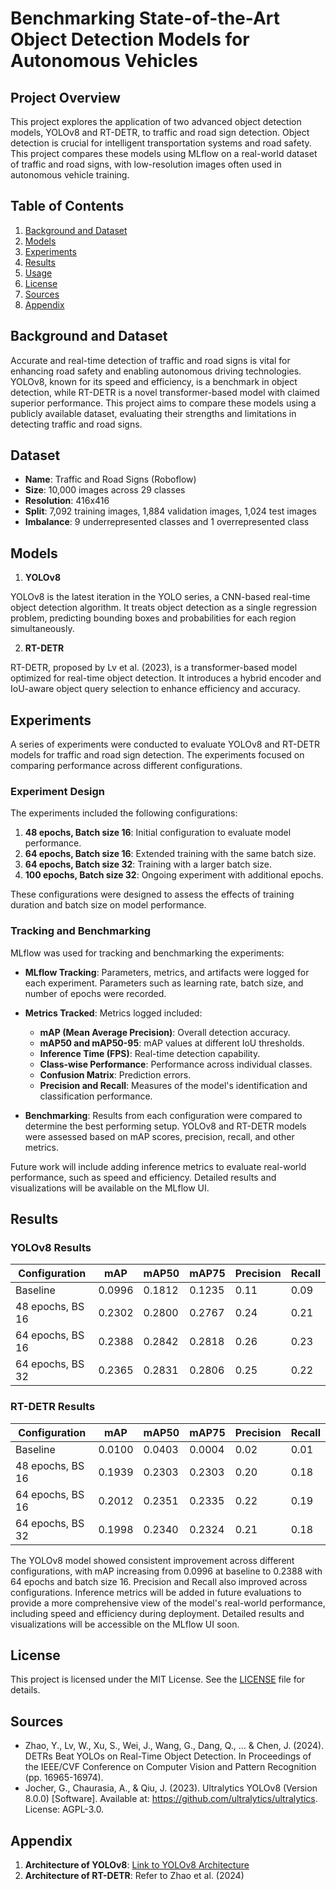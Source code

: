 # Benchmarking State-of-the-Art Object Detection Models for Autonomous Vehicles

## Project Overview

This project explores the application of two advanced object detection models, YOLOv8 and RT-DETR, to traffic and road sign detection. Object detection is crucial for intelligent transportation systems and road safety. This project compares these models using MLflow on a real-world dataset of traffic and road signs, with low-resolution images often used in autonomous vehicle training.

## Table of Contents

1. [Background and Dataset](#background-and-dataset)
2. [Models](#models)
3. [Experiments](#experiments)
4. [Results](#results)
5. [Usage](#usage)
6. [License](#license)
7. [Sources](#sources)
8. [Appendix](#appendix)

## Background and Dataset

Accurate and real-time detection of traffic and road signs is vital for enhancing road safety and enabling autonomous driving technologies. YOLOv8, known for its speed and efficiency, is a benchmark in object detection, while RT-DETR is a novel transformer-based model with claimed superior performance. This project aims to compare these models using a publicly available dataset, evaluating their strengths and limitations in detecting traffic and road signs.

## Dataset

- **Name**: Traffic and Road Signs (Roboflow)
- **Size**: 10,000 images across 29 classes
- **Resolution**: 416x416
- **Split**: 7,092 training images, 1,884 validation images, 1,024 test images
- **Imbalance**: 9 underrepresented classes and 1 overrepresented class

## Models

1. **YOLOv8**

YOLOv8 is the latest iteration in the YOLO series, a CNN-based real-time object detection algorithm. It treats object detection as a single regression problem, predicting bounding boxes and probabilities for each region simultaneously.

2. **RT-DETR**

RT-DETR, proposed by Lv et al. (2023), is a transformer-based model optimized for real-time object detection. It introduces a hybrid encoder and IoU-aware object query selection to enhance efficiency and accuracy.

## Experiments

A series of experiments were conducted to evaluate YOLOv8 and RT-DETR models for traffic and road sign detection. The experiments focused on comparing performance across different configurations.

### Experiment Design

The experiments included the following configurations:

1. **48 epochs, Batch size 16**: Initial configuration to evaluate model performance.
2. **64 epochs, Batch size 16**: Extended training with the same batch size.
3. **64 epochs, Batch size 32**: Training with a larger batch size.
4. **100 epochs, Batch size 32**: Ongoing experiment with additional epochs.

These configurations were designed to assess the effects of training duration and batch size on model performance.

### Tracking and Benchmarking

MLflow was used for tracking and benchmarking the experiments:

- **MLflow Tracking**: Parameters, metrics, and artifacts were logged for each experiment. Parameters such as learning rate, batch size, and number of epochs were recorded.
- **Metrics Tracked**: Metrics logged included:

  - **mAP (Mean Average Precision)**: Overall detection accuracy.
  - **mAP50 and mAP50-95**: mAP values at different IoU thresholds.
  - **Inference Time (FPS)**: Real-time detection capability.
  - **Class-wise Performance**: Performance across individual classes.
  - **Confusion Matrix**: Prediction errors.
  - **Precision and Recall**: Measures of the model's identification and classification performance.

- **Benchmarking**: Results from each configuration were compared to determine the best performing setup. YOLOv8 and RT-DETR models were assessed based on mAP scores, precision, recall, and other metrics.

Future work will include adding inference metrics to evaluate real-world performance, such as speed and efficiency. Detailed results and visualizations will be available on the MLflow UI.

## Results

### YOLOv8 Results

| Configuration    | mAP    | mAP50  | mAP75  | Precision | Recall |
| ---------------- | ------ | ------ | ------ | --------- | ------ |
| Baseline         | 0.0996 | 0.1812 | 0.1235 | 0.11      | 0.09   |
| 48 epochs, BS 16 | 0.2302 | 0.2800 | 0.2767 | 0.24      | 0.21   |
| 64 epochs, BS 16 | 0.2388 | 0.2842 | 0.2818 | 0.26      | 0.23   |
| 64 epochs, BS 32 | 0.2365 | 0.2831 | 0.2806 | 0.25      | 0.22   |

### RT-DETR Results

| Configuration    | mAP    | mAP50  | mAP75  | Precision | Recall |
| ---------------- | ------ | ------ | ------ | --------- | ------ |
| Baseline         | 0.0100 | 0.0403 | 0.0004 | 0.02      | 0.01   |
| 48 epochs, BS 16 | 0.1939 | 0.2303 | 0.2303 | 0.20      | 0.18   |
| 64 epochs, BS 16 | 0.2012 | 0.2351 | 0.2335 | 0.22      | 0.19   |
| 64 epochs, BS 32 | 0.1998 | 0.2340 | 0.2324 | 0.21      | 0.18   |

The YOLOv8 model showed consistent improvement across different configurations, with mAP increasing from 0.0996 at baseline to 0.2388 with 64 epochs and batch size 16. Precision and Recall also improved across configurations. Inference metrics will be added in future evaluations to provide a more comprehensive view of the model's real-world performance, including speed and efficiency during deployment. Detailed results and visualizations will be accessible on the MLflow UI soon.

## License

This project is licensed under the MIT License. See the [LICENSE](LICENSE) file for details.

## Sources

- Zhao, Y., Lv, W., Xu, S., Wei, J., Wang, G., Dang, Q., ... & Chen, J. (2024). DETRs Beat YOLOs on Real-Time Object Detection. In Proceedings of the IEEE/CVF Conference on Computer Vision and Pattern Recognition (pp. 16965-16974).
- Jocher, G., Chaurasia, A., & Qiu, J. (2023). Ultralytics YOLOv8 (Version 8.0.0) [Software]. Available at: https://github.com/ultralytics/ultralytics. License: AGPL-3.0.

## Appendix

1. **Architecture of YOLOv8**: [Link to YOLOv8 Architecture](https://yolov8.org/yolov8-architecture/)
2. **Architecture of RT-DETR**: Refer to Zhao et al. (2024)
